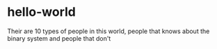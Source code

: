 # hello-world
Their are 10 types of people in this world, people that knows about the binary system and people that don't
